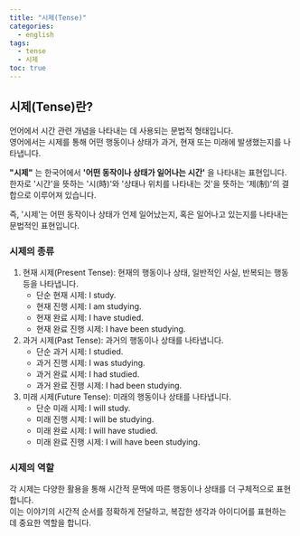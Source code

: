 ```yaml
---
title: "시제(Tense)"
categories:
  - english
tags:
  - tense
  - 시제
toc: true
---
```


## 시제(Tense)란?

언어에서 시간 관련 개념을 나타내는 데 사용되는 문법적 형태입니다.  
영어에서는 시제를 통해 어떤 행동이나 상태가 과거, 현재 또는 미래에 발생했는지를 나타냅니다.

**"시제"** 는 한국어에서 **'어떤 동작이나 상태가 일어나는 시간'** 을 나타내는 표현입니다.  
한자로 '시간'을 뜻하는 '시(時)'와 '상태나 위치를 나타내는 것'을 뜻하는 '제(制)'의 결합으로 이루어져 있습니다.

즉, '시제'는 어떤 동작이나 상태가 언제 일어났는지, 혹은 일어나고 있는지를 나타내는 문법적인 표현입니다.

### 시제의 종류

1. 현재 시제(Present Tense): 현재의 행동이나 상태, 일반적인 사실, 반복되는 행동 등을 나타냅니다.
    - 단순 현재 시제: I study.
    - 현재 진행 시제: I am studying.
    - 현재 완료 시제: I have studied.
    - 현재 완료 진행 시제: I have been studying.
2. 과거 시제(Past Tense): 과거의 행동이나 상태를 나타냅니다.
    - 단순 과거 시제: I studied.
    - 과거 진행 시제: I was studying.
    - 과거 완료 시제: I had studied.
    - 과거 완료 진행 시제: I had been studying.
3. 미래 시제(Future Tense): 미래의 행동이나 상태를 나타냅니다.
    - 단순 미래 시제: I will study.
    - 미래 진행 시제: I will be studying.
    - 미래 완료 시제: I will have studied.
    - 미래 완료 진행 시제: I will have been studying.

### 시제의 역할

각 시제는 다양한 활용을 통해 시간적 문맥에 따른 행동이나 상태를 더 구체적으로 표현합니다.  
이는 이야기의 시간적 순서를 정확하게 전달하고, 복잡한 생각과 아이디어를 표현하는 데 중요한 역할을 합니다.

